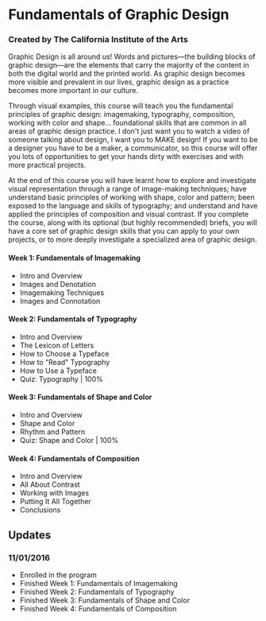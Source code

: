 # Fundamentals of Graphic Design
### Created by The California Institute of the Arts

Graphic Design is all around us! Words and pictures—the building blocks of graphic design—are the elements that carry the majority of the content in both the digital world and the printed world. As graphic design becomes more visible and prevalent in our lives, graphic design as a practice becomes more important in our culture.

Through visual examples, this course will teach you the fundamental principles of graphic design: imagemaking, typography, composition, working with color and shape... foundational skills that are common in all areas of graphic design practice. I don't just want you to watch a video of someone talking about design, I want you to MAKE design! If you want to be a designer you have to be a maker, a communicator, so this course will offer you lots of opportunities to get your hands dirty with exercises and with more practical projects.

At the end of this course you will have learnt how to explore and investigate visual representation through a range of image-making techniques; have understand basic principles of working with shape, color and pattern; been exposed to the language and skills of typography; and understand and have applied the principles of composition and visual contrast. If you complete the course, along with its optional (but highly recommended) briefs, you will have a core set of graphic design skills that you can apply to your own projects, or to more deeply investigate a specialized area of graphic design.

#### Week 1: Fundamentals of Imagemaking
- Intro and Overview
- Images and Denotation
- Imagemaking Techniques
- Images and Connotation

#### Week 2: Fundamentals of Typography
- Intro and Overview
- The Lexicon of Letters
- How to Choose a Typeface
- How to "Read" Typography
- How to Use a Typeface
- Quiz: Typography | 100%

#### Week 3: Fundamentals of Shape and Color
- Intro and Overview
- Shape and Color
- Rhythm and Pattern
- Quiz: Shape and Color | 100%

#### Week 4: Fundamentals of Composition
- Intro and Overview
- All About Contrast
- Working with Images
- Putting It All Together
- Conclusions

## Updates
### 11/01/2016
- Enrolled in the program
- Finished Week 1: Fundamentals of Imagemaking
- Finished Week 2: Fundamentals of Typography
- Finished Week 3: Fundamentals of Shape and Color
- Finished Week 4: Fundamentals of Composition